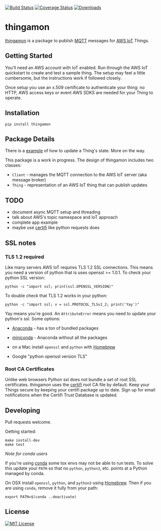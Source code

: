[![Build Status](https://travis-ci.org/mgk/thingamon.svg?branch=master)](https://travis-ci.org/mgk/thingamon)
[![Coverage Status](https://coveralls.io/repos/mgk/thingamon/badge.svg?branch=master&service=github)](https://coveralls.io/github/mgk/thingamon?branch=master)
[![Downloads](https://img.shields.io/pypi/dm/thingamon.svg)](https://pypi.python.org/pypi/thingamon)

# thingamon

[thingamon](https://github.com/mgk/thingamon) is a package to publish [MQTT](http://mqtt.org/) messages for [AWS IoT](https://aws.amazon.com/iot/) Things.

## Getting Started

You'll need an AWS account with IoT enabled. Run through the AWS IoT quickstart to create and test a sample thing. The setup may feel a little cumbersome, but the instructions work if followed closely.

Once setup you use an x.509 certificate to authenticate your thing: no HTTP, AWS access keys or event AWS SDKS are needed for your Thing to operate.

## Installation

```console
pip install thingamon
```

## Package Details

There is a [example](examples) of how to update a Thing's state. More on the way.

This package is a work in progress. The design of thingamon includes two classes:

  + `Client` - manages the MQTT connection to the AWS IoT server (aka message broker)
  + `Thing` - representation of an AWS IoT thing that can publish updates

## TODO

  + document async MQTT setup and threading
  + talk about AWS's topic namespace and IoT approach
  + complete app example
  + maybe use [certifi](http://docs.python-requests.org/en/latest/user/advanced/#ca-certificates) like python requests does

## SSL notes

### TLS 1.2 required
Like many servers AWS IoT requires TLS 1.2 SSL connections. This means you need a version of python that is uses openssl >= 1.0.1. To check your python SSL version:

```
python -c "import ssl; print(ssl.OPENSSL_VERSION)"
```

To double check that TLS 1.2 works in your python:

```
python -c "import ssl; v = ssl.PROTOCOL_TLSv1_2; print('Yay')"
```

Yay means you're good. An `AttributeError` means you need to update your python's ssl. Some options:

  + [Anaconda](https://www.continuum.io/downloads) - has a ton of bundled packages

  + [miniconda](http://conda.pydata.org/miniconda.html) - Anaconda without all the packages

  + on a Mac install `openssl` and `python` with [Homebrew](http://brew.sh)

  + Google "python openssl version TLS"

### Root CA Certificates

Unlike web browsers Python ssl does not bundle a set of root SSL certificates. thingamon uses the [certifi](https://certifi.io) root CA file by default. Keep your Things secure by keeping your certifi package up to date. Sign up for email notifications when the Certifi Trust Database is updated.

## Developing

Pull requests welcome.

Getting started:

```console
make install-dev
make test
```

*Note for conda users*

If you're using [conda](http://conda.pydata.org/docs/) some tox envs may not be able to run tests. To solve this update your `PATH` so that no `python`, `python3`, etc. points at a Python managed by conda.

On OSX install `openssl`, `python`, and `python3` using [Homebrew](http://brew.sh).
Then if you are using `conda`, remove it fully from your path:

```console
export PATH=$(conda ..deactivate)
```

## License
[![MIT License](http://img.shields.io/badge/license-MIT-blue.svg?style=flat)](LICENSE)
